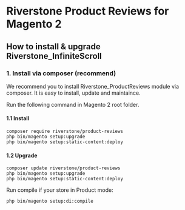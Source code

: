 
# Riverstone Product Reviews for Magento 2

## How to install & upgrade Riverstone_InfiniteScroll

### 1. Install via composer (recommend)

We recommend you to install Riverstone_ProductReviews module via composer. It is easy to install, update and maintaince.

Run the following command in Magento 2 root folder.

#### 1.1 Install

```
composer require riverstone/product-reviews
php bin/magento setup:upgrade
php bin/magento setup:static-content:deploy

```
#### 1.2 Upgrade

```
composer update riverstone/product-reviews
php bin/magento setup:upgrade
php bin/magento setup:static-content:deploy

```
Run compile if your store in Product mode:

```
php bin/magento setup:di:compile

```
